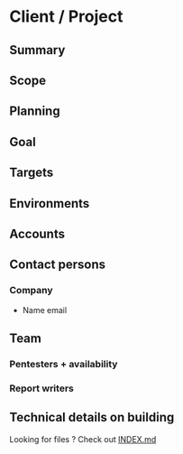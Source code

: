 # Client / Project

## Summary

## Scope

## Planning

## Goal

## Targets

## Environments

## Accounts

## Contact persons
### Company
+ Name email

## Team
### Pentesters + availability

### Report writers

## Technical details on building


Looking for files ? Check out [INDEX.md](INDEX.md)

